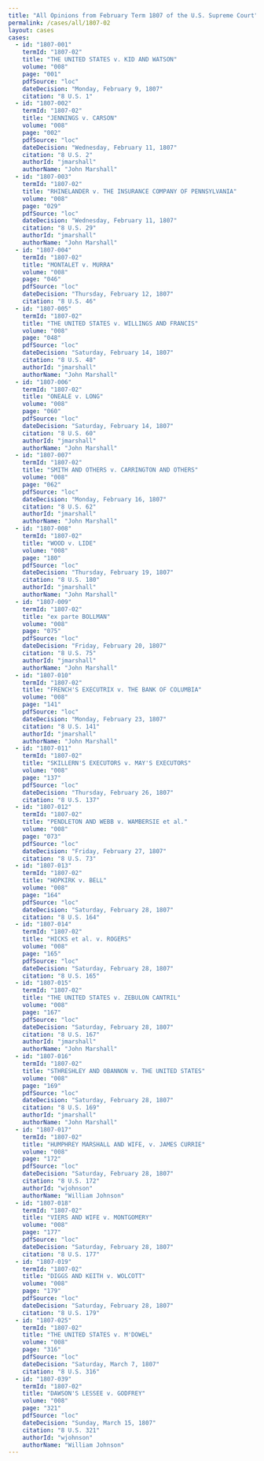 ```yaml
---
title: "All Opinions from February Term 1807 of the U.S. Supreme Court"
permalink: /cases/all/1807-02
layout: cases
cases:
  - id: "1807-001"
    termId: "1807-02"
    title: "THE UNITED STATES v. KID AND WATSON"
    volume: "008"
    page: "001"
    pdfSource: "loc"
    dateDecision: "Monday, February 9, 1807"
    citation: "8 U.S. 1"
  - id: "1807-002"
    termId: "1807-02"
    title: "JENNINGS v. CARSON"
    volume: "008"
    page: "002"
    pdfSource: "loc"
    dateDecision: "Wednesday, February 11, 1807"
    citation: "8 U.S. 2"
    authorId: "jmarshall"
    authorName: "John Marshall"
  - id: "1807-003"
    termId: "1807-02"
    title: "RHINELANDER v. THE INSURANCE COMPANY OF PENNSYLVANIA"
    volume: "008"
    page: "029"
    pdfSource: "loc"
    dateDecision: "Wednesday, February 11, 1807"
    citation: "8 U.S. 29"
    authorId: "jmarshall"
    authorName: "John Marshall"
  - id: "1807-004"
    termId: "1807-02"
    title: "MONTALET v. MURRA"
    volume: "008"
    page: "046"
    pdfSource: "loc"
    dateDecision: "Thursday, February 12, 1807"
    citation: "8 U.S. 46"
  - id: "1807-005"
    termId: "1807-02"
    title: "THE UNITED STATES v. WILLINGS AND FRANCIS"
    volume: "008"
    page: "048"
    pdfSource: "loc"
    dateDecision: "Saturday, February 14, 1807"
    citation: "8 U.S. 48"
    authorId: "jmarshall"
    authorName: "John Marshall"
  - id: "1807-006"
    termId: "1807-02"
    title: "ONEALE v. LONG"
    volume: "008"
    page: "060"
    pdfSource: "loc"
    dateDecision: "Saturday, February 14, 1807"
    citation: "8 U.S. 60"
    authorId: "jmarshall"
    authorName: "John Marshall"
  - id: "1807-007"
    termId: "1807-02"
    title: "SMITH AND OTHERS v. CARRINGTON AND OTHERS"
    volume: "008"
    page: "062"
    pdfSource: "loc"
    dateDecision: "Monday, February 16, 1807"
    citation: "8 U.S. 62"
    authorId: "jmarshall"
    authorName: "John Marshall"
  - id: "1807-008"
    termId: "1807-02"
    title: "WOOD v. LIDE"
    volume: "008"
    page: "180"
    pdfSource: "loc"
    dateDecision: "Thursday, February 19, 1807"
    citation: "8 U.S. 180"
    authorId: "jmarshall"
    authorName: "John Marshall"
  - id: "1807-009"
    termId: "1807-02"
    title: "ex parte BOLLMAN"
    volume: "008"
    page: "075"
    pdfSource: "loc"
    dateDecision: "Friday, February 20, 1807"
    citation: "8 U.S. 75"
    authorId: "jmarshall"
    authorName: "John Marshall"
  - id: "1807-010"
    termId: "1807-02"
    title: "FRENCH'S EXECUTRIX v. THE BANK OF COLUMBIA"
    volume: "008"
    page: "141"
    pdfSource: "loc"
    dateDecision: "Monday, February 23, 1807"
    citation: "8 U.S. 141"
    authorId: "jmarshall"
    authorName: "John Marshall"
  - id: "1807-011"
    termId: "1807-02"
    title: "SKILLERN'S EXECUTORS v. MAY'S EXECUTORS"
    volume: "008"
    page: "137"
    pdfSource: "loc"
    dateDecision: "Thursday, February 26, 1807"
    citation: "8 U.S. 137"
  - id: "1807-012"
    termId: "1807-02"
    title: "PENDLETON AND WEBB v. WAMBERSIE et al."
    volume: "008"
    page: "073"
    pdfSource: "loc"
    dateDecision: "Friday, February 27, 1807"
    citation: "8 U.S. 73"
  - id: "1807-013"
    termId: "1807-02"
    title: "HOPKIRK v. BELL"
    volume: "008"
    page: "164"
    pdfSource: "loc"
    dateDecision: "Saturday, February 28, 1807"
    citation: "8 U.S. 164"
  - id: "1807-014"
    termId: "1807-02"
    title: "HICKS et al. v. ROGERS"
    volume: "008"
    page: "165"
    pdfSource: "loc"
    dateDecision: "Saturday, February 28, 1807"
    citation: "8 U.S. 165"
  - id: "1807-015"
    termId: "1807-02"
    title: "THE UNITED STATES v. ZEBULON CANTRIL"
    volume: "008"
    page: "167"
    pdfSource: "loc"
    dateDecision: "Saturday, February 28, 1807"
    citation: "8 U.S. 167"
    authorId: "jmarshall"
    authorName: "John Marshall"
  - id: "1807-016"
    termId: "1807-02"
    title: "STHRESHLEY AND OBANNON v. THE UNITED STATES"
    volume: "008"
    page: "169"
    pdfSource: "loc"
    dateDecision: "Saturday, February 28, 1807"
    citation: "8 U.S. 169"
    authorId: "jmarshall"
    authorName: "John Marshall"
  - id: "1807-017"
    termId: "1807-02"
    title: "HUMPHREY MARSHALL AND WIFE, v. JAMES CURRIE"
    volume: "008"
    page: "172"
    pdfSource: "loc"
    dateDecision: "Saturday, February 28, 1807"
    citation: "8 U.S. 172"
    authorId: "wjohnson"
    authorName: "William Johnson"
  - id: "1807-018"
    termId: "1807-02"
    title: "VIERS AND WIFE v. MONTGOMERY"
    volume: "008"
    page: "177"
    pdfSource: "loc"
    dateDecision: "Saturday, February 28, 1807"
    citation: "8 U.S. 177"
  - id: "1807-019"
    termId: "1807-02"
    title: "DIGGS AND KEITH v. WOLCOTT"
    volume: "008"
    page: "179"
    pdfSource: "loc"
    dateDecision: "Saturday, February 28, 1807"
    citation: "8 U.S. 179"
  - id: "1807-025"
    termId: "1807-02"
    title: "THE UNITED STATES v. M'DOWEL"
    volume: "008"
    page: "316"
    pdfSource: "loc"
    dateDecision: "Saturday, March 7, 1807"
    citation: "8 U.S. 316"
  - id: "1807-039"
    termId: "1807-02"
    title: "DAWSON'S LESSEE v. GODFREY"
    volume: "008"
    page: "321"
    pdfSource: "loc"
    dateDecision: "Sunday, March 15, 1807"
    citation: "8 U.S. 321"
    authorId: "wjohnson"
    authorName: "William Johnson"
---
```

